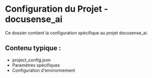 # Configuration du Projet - docusense_ai

Ce dossier contient la configuration spécifique au projet docusense_ai.

## Contenu typique :
- project_config.json
- Paramètres spécifiques
- Configuration d'environnement
